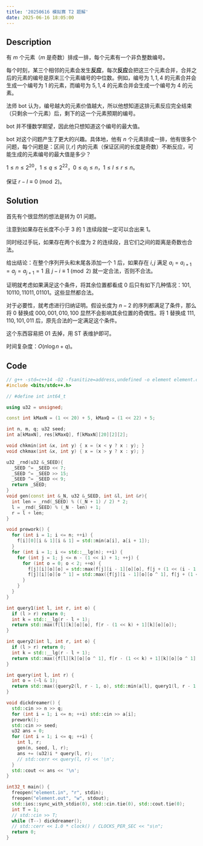 ```yaml
---
title: '20250616 模拟赛 T2 题解'
date: 2025-06-16 18:05:00
---
```


## Description

有 $m$ 个元素（$m$ 是奇数）排成一排，每个元素有一个非负整数编号。

每个时刻，某三个相邻的元素会发生**反应**，每次**反应**会把这三个元素合并，合并之后的元素的编号是原来三个元素编号的中位数。例如，编号为 $1,1,4$ 的元素合并会生成一个编号为 $1$ 的元素，而编号为 $5,1,4$ 的元素合并会生成一个编号为 $4$ 的元素。

法师 $\text{bot}$ 认为，编号越大的元素价值越大，所以他想知道这排元素反应完全结束（只剩余一个元素）后，剩下的这一个元素预期的编号。

$\text{bot}$ 并不懂数学期望，因此他只想知道这个编号的最大值。

$\text{bot}$ 对这个问题产生了更大的兴趣。具体地，他有 $n$ 个元素排成一排，他有很多个问题，每个问题是：区间 $[l,r]$ 内的元素（保证区间的长度是奇数）不断反应，可能生成的元素编号的最大值是多少？

$1\le n\le 2^{20}$，$1\le q\le 2^{22}$，$0\le a_i\le n$，$1\le l\le r\le n$。

保证 $r-l \equiv 0 \pmod 2$。

## Solution

首先有个很显然的想法是转为 $01$ 问题。

注意到如果存在长度不小于 $3$ 的 $1$ 连续段就一定可以合出来 $1$。

同时经过手玩，如果存在两个长度为 $2$ 的连续段，且它们之间的距离是奇数也合法。

给出结论：在整个序列开头和末尾各添加一个 $1$ 后，如果存在 $i,j$ 满足 $a_i=a_{i+1}=a_j=a_{j+1}=1$ 且 $j-i\equiv 1\pmod 2$ 就一定合法，否则不合法。

证明就考虑如果满足这个条件，将其余位置都看成 $0$ 后只有如下几种情况：$101,10110,11011,01101$。这些显然都合法。

对于必要性，就考虑进行归纳证明。假设长度为 $n-2$ 的序列都满足了条件，那么将 $0$ 替换成 $000,001,010,100$ 显然不会影响其余位置的奇偶性。将 $1$ 替换成 $111,110,101,011$ 后，原先合法的一定满足这个条件。

这个东西容易把 $01$ 去掉，用 ST 表维护即可。

时间复杂度：$O(n\log n+q)$。

## Code

```cpp
// g++ -std=c++14 -O2 -fsanitize=address,undefined -o element element.cpp && ./element
#include <bits/stdc++.h>

// #define int int64_t

using u32 = unsigned;

const int kMaxN = (1 << 20) + 5, kMaxQ = (1 << 22) + 5;

int n, m, q; u32 seed;
int a[kMaxN], res[kMaxQ], f[kMaxN][20][2][2];

void chkmin(int &x, int y) { x = (x < y ? x : y); }
void chkmax(int &x, int y) { x = (x > y ? x : y); }

u32 _rnd(u32 &_SEED){
  _SEED ^= _SEED << 7;
  _SEED ^= _SEED >> 15;
  _SEED ^= _SEED << 9;
  return _SEED;
}
void gen(const int &_N, u32 &_SEED, int &l, int &r){
  int len = _rnd(_SEED) % ((_N + 1) / 2) * 2;
  l = _rnd(_SEED) % (_N - len) + 1;
  r = l + len;
}

void prework() {
  for (int i = 1; i <= n; ++i) {
    f[i][0][i & 1][i & 1] = std::min(a[i], a[i + 1]);
  }
  for (int i = 1; i <= std::__lg(n); ++i) {
    for (int j = 1; j <= n - (1 << i) + 1; ++j) {
      for (int o = 0; o < 2; ++o) {
        f[j][i][o][o] = std::max(f[j][i - 1][o][o], f[j + (1 << (i - 1))][i - 1][o][o]);
        f[j][i][o][o ^ 1] = std::max({f[j][i - 1][o][o ^ 1], f[j + (1 << (i - 1))][i - 1][o][o ^ 1], std::min(f[j][i - 1][o][o], f[j + (1 << (i - 1))][i - 1][o ^ 1][o ^ 1])});
      }
    }
  }
}

int query1(int l, int r, int o) {
  if (l > r) return 0;
  int k = std::__lg(r - l + 1);
  return std::max(f[l][k][o][o], f[r - (1 << k) + 1][k][o][o]);
}

int query2(int l, int r, int o) {
  if (l > r) return 0;
  int k = std::__lg(r - l + 1);
  return std::max({f[l][k][o][o ^ 1], f[r - (1 << k) + 1][k][o][o ^ 1], std::min(query1(l, r - (1 << k), o), query1(l + (1 << k), r, o ^ 1))});
}

int query(int l, int r) {
  int o = (~l & 1);
  return std::max({query2(l, r - 1, o), std::min(a[l], query1(l, r - 1, o ^ 1)), std::min(query1(l, r - 1, o), a[r]), std::min(a[l], a[r])});
}

void dickdreamer() {
  std::cin >> n >> q;
  for (int i = 1; i <= n; ++i) std::cin >> a[i];
  prework();
  std::cin >> seed;
  u32 ans = 0;
  for (int i = 1; i <= q; ++i) {
    int l, r;
    gen(n, seed, l, r);
    ans += (u32)i * query(l, r);
    // std::cerr << query(l, r) << '\n';
  }
  std::cout << ans << '\n';
}

int32_t main() {
  freopen("element.in", "r", stdin);
  freopen("element.out", "w", stdout);
  std::ios::sync_with_stdio(0), std::cin.tie(0), std::cout.tie(0);
  int T = 1;
  // std::cin >> T;
  while (T--) dickdreamer();
  // std::cerr << 1.0 * clock() / CLOCKS_PER_SEC << "s\n";
  return 0;
}
```